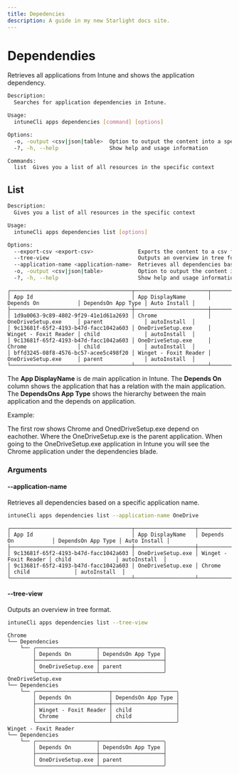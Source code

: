 ```yaml
---
title: Depedencies
description: A guide in my new Starlight docs site.
---
```

# Dependendies
Retrieves all applications from Intune and shows the application dependency.

```bash
Description:
  Searches for application dependencies in Intune.

Usage:
  intuneCli apps dependencies [command] [options]

Options:
  -o, -output <csv|json|table>  Option to output the content into a specific type
  -?, -h, --help                Show help and usage information

Commands:
  list  Gives you a list of all resources in the specific context
```

## List
```bash
Description:
  Gives you a list of all resources in the specific context

Usage:
  intuneCli apps dependencies list [options]

Options:
  --export-csv <export-csv>              Exports the content to a csv file
  --tree-view                            Outputs an overview in tree format.
  --application-name <application-name>  Retrieves all dependencies based on a specific application name
  -o, -output <csv|json|table>           Option to output the content into a specific type
  -?, -h, --help                         Show help and usage information
```

```
┌──────────────────────────────────────┬───────────────────────┬───────────────────────┬────────────────────┬──────────────┐
│ App Id                               │ App DisplayName       │ Depends On            │ DependsOn App Type │ Auto Install │
├──────────────────────────────────────┼───────────────────────┼───────────────────────┼────────────────────┼──────────────┤
│ 1d9a0063-9c89-4802-9f29-41e1d61a2693 │ Chrome                │ OneDriveSetup.exe     │ parent             │ autoInstall  │
│ 9c13681f-65f2-4193-b47d-facc1042a603 │ OneDriveSetup.exe     │ Winget - Foxit Reader │ child              │ autoInstall  │
│ 9c13681f-65f2-4193-b47d-facc1042a603 │ OneDriveSetup.exe     │ Chrome                │ child              │ autoInstall  │
│ bffd3245-08f8-4576-bc57-acee5c498f20 │ Winget - Foxit Reader │ OneDriveSetup.exe     │ parent             │ autoInstall  │
└──────────────────────────────────────┴───────────────────────┴───────────────────────┴────────────────────┴──────────────┘
```
The **App DisplayName** is de main application in Intune. The **Depends On** column shows the application that has a relation with the main application. The **DependsOns App Type** shows the hierarchy between the main application and the depends on application.

Example:

The first row shows Chrome and OnedDriveSetup.exe depend on eachother. Where the OneDriveSetup.exe is the parent application. When going to the OneDriveSetup.exe application in Intune you will see the Chrome application under the dependencies blade.

### Arguments
#### --application-name
Retrieves all dependencies based on a specific application name. 

```bash
intuneCli apps dependencies list --application-name OneDrive                                                                  [9:08:14]
```

```
┌──────────────────────────────────────┬───────────────────┬───────────────────────┬────────────────────┬──────────────┐
│ App Id                               │ App DisplayName   │ Depends On            │ DependsOn App Type │ Auto Install │
├──────────────────────────────────────┼───────────────────┼───────────────────────┼────────────────────┼──────────────┤
│ 9c13681f-65f2-4193-b47d-facc1042a603 │ OneDriveSetup.exe │ Winget - Foxit Reader │ child              │ autoInstall  │
│ 9c13681f-65f2-4193-b47d-facc1042a603 │ OneDriveSetup.exe │ Chrome                │ child              │ autoInstall  │
└──────────────────────────────────────┴───────────────────┴───────────────────────┴────────────────────┴──────────────┘
```

#### --tree-view
Outputs an overview in tree format.

```bash
intuneCli apps dependencies list --tree-view                                                              [9:08:14]
```

```
Chrome
└── Dependencies
    └── ╭───────────────────┬────────────────────╮
        │ Depends On        │ DependsOn App Type │
        ├───────────────────┼────────────────────┤
        │ OneDriveSetup.exe │ parent             │
        ╰───────────────────┴────────────────────╯
OneDriveSetup.exe
└── Dependencies
    └── ╭───────────────────────┬────────────────────╮
        │ Depends On            │ DependsOn App Type │
        ├───────────────────────┼────────────────────┤
        │ Winget - Foxit Reader │ child              │
        │ Chrome                │ child              │
        ╰───────────────────────┴────────────────────╯
Winget - Foxit Reader
└── Dependencies
    └── ╭───────────────────┬────────────────────╮
        │ Depends On        │ DependsOn App Type │
        ├───────────────────┼────────────────────┤
        │ OneDriveSetup.exe │ parent             │
        ╰───────────────────┴────────────────────╯
```